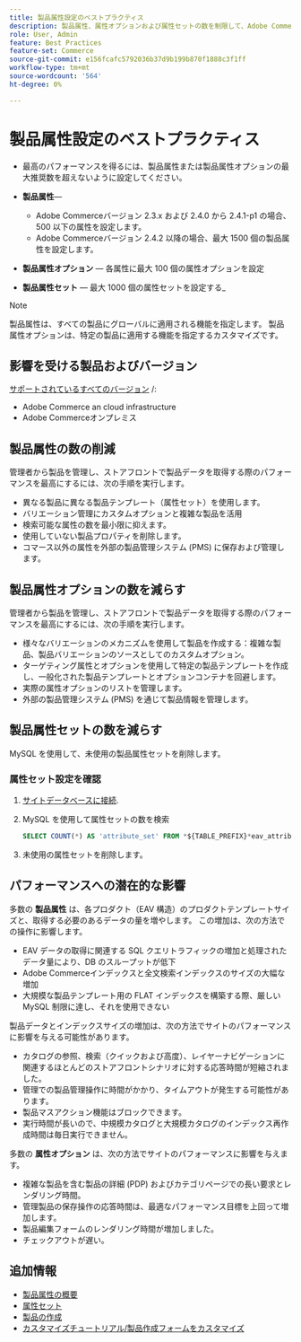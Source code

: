 ```yaml
---
title: 製品属性設定のベストプラクティス
description: 製品属性、属性オプションおよび属性セットの数を制限して、Adobe Commerceのパフォーマンスを最適化する方法を説明します
role: User, Admin
feature: Best Practices
feature-set: Commerce
source-git-commit: e156fcafc5792036b37d9b199b870f1888c3f1ff
workflow-type: tm+mt
source-wordcount: '564'
ht-degree: 0%

---
```



# 製品属性設定のベストプラクティス

- 最高のパフォーマンスを得るには、製品属性または製品属性オプションの最大推奨数を超えないように設定してください。

- **製品属性**—
   - Adobe Commerceバージョン 2.3.x および 2.4.0 から 2.4.1-p1 の場合、500 以下の属性を設定します。
   - Adobe Commerceバージョン 2.4.2 以降の場合、最大 1500 個の製品属性を設定します。
- **製品属性オプション** — 各属性に最大 100 個の属性オプションを設定
- **製品属性セット** — 最大 1000 個の属性セットを設定する_

>[!NOTE]
>
>製品属性は、すべての製品にグローバルに適用される機能を指定します。 製品属性オプションは、特定の製品に適用する機能を指定するカスタマイズです。

## 影響を受ける製品およびバージョン

[サポートされているすべてのバージョン](../../../release/versions.md) /:

- Adobe Commerce an cloud infrastructure
- Adobe Commerceオンプレミス

## 製品属性の数の削減

管理者から製品を管理し、ストアフロントで製品データを取得する際のパフォーマンスを最高にするには、次の手順を実行します。

- 異なる製品に異なる製品テンプレート（属性セット）を使用します。
- バリエーション管理にカスタムオプションと複雑な製品を活用
- 検索可能な属性の数を最小限に抑えます。
- 使用していない製品プロパティを削除します。
- コマース以外の属性を外部の製品管理システム (PMS) に保存および管理します。

## 製品属性オプションの数を減らす

管理者から製品を管理し、ストアフロントで製品データを取得する際のパフォーマンスを最高にするには、次の手順を実行します。

- 様々なバリエーションのメカニズムを使用して製品を作成する：複雑な製品、製品バリエーションのソースとしてのカスタムオプション。
- ターゲティング属性とオプションを使用して特定の製品テンプレートを作成し、一般化された製品テンプレートとオプションコンテナを回避します。
- 実際の属性オプションのリストを管理します。
- 外部の製品管理システム (PMS) を通じて製品情報を管理します。

## 製品属性セットの数を減らす

MySQL を使用して、未使用の製品属性セットを削除します。

### 属性セット設定を確認

1. [サイトデータベースに接続](https://devdocs.magento.com/cloud/project/services-mysql.html#connect-to-the-database).

1. MySQL を使用して属性セットの数を検索

   ```sql
   SELECT COUNT(*) AS 'attribute_set' FROM *${TABLE_PREFIX}*eav_attribute_set;
   ```

1. 未使用の属性セットを削除します。

## パフォーマンスへの潜在的な影響

多数の **製品属性** は、各プロダクト（EAV 構造）のプロダクトテンプレートサイズと、取得する必要のあるデータの量を増やします。 この増加は、次の方法での操作に影響します。

- EAV データの取得に関連する SQL クエリトラフィックの増加と処理されたデータ量により、DB のスループットが低下
- Adobe Commerceインデックスと全文検索インデックスのサイズの大幅な増加
- 大規模な製品テンプレート用の FLAT インデックスを構築する際、厳しい MySQL 制限に達し、それを使用できない

製品データとインデックスサイズの増加は、次の方法でサイトのパフォーマンスに影響を与える可能性があります。

- カタログの参照、検索（クイックおよび高度）、レイヤーナビゲーションに関連するほとんどのストアフロントシナリオに対する応答時間が短縮されました。
- 管理での製品管理操作に時間がかかり、タイムアウトが発生する可能性があります。
- 製品マスアクション機能はブロックできます。
- 実行時間が長いので、中規模カタログと大規模カタログのインデックス再作成時間は毎日実行できません。

多数の **属性オプション** は、次の方法でサイトのパフォーマンスに影響を与えます。

- 複雑な製品を含む製品の詳細 (PDP) およびカテゴリページでの長い要求とレンダリング時間。
- 管理製品の保存操作の応答時間は、最適なパフォーマンス目標を上回って増加します。
- 製品編集フォームのレンダリング時間が増加しました。
- チェックアウトが遅い。

## 追加情報

- [製品属性の概要](https://experienceleague.adobe.com/docs/commerce-admin/catalog/product-attributes/product-attributes.html)
- [属性セット](https://experienceleague.adobe.com/docs/commerce-admin/catalog/product-attributes/create/attribute-sets.html)
- [製品の作成](https://experienceleague.adobe.com/docs/commerce-admin/catalog/products/product-create.html)
- [カスタマイズチュートリアル/製品作成フォームをカスタマイズ](https://developer.adobe.com/commerce/php/tutorials/admin/custom-product-creation-form/)

